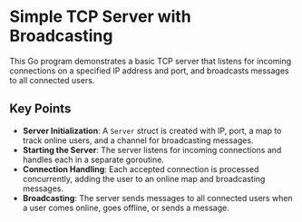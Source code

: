 # Simple TCP Server with Broadcasting

This Go program demonstrates a basic TCP server that listens for incoming connections on a specified IP address and port, and broadcasts messages to all connected users.

## Key Points

- **Server Initialization**: A `Server` struct is created with IP, port, a map to track online users, and a channel for broadcasting messages.
- **Starting the Server**: The server listens for incoming connections and handles each in a separate goroutine.
- **Connection Handling**: Each accepted connection is processed concurrently, adding the user to an online map and broadcasting messages.
- **Broadcasting**: The server sends messages to all connected users when a user comes online, goes offline, or sends a message.
